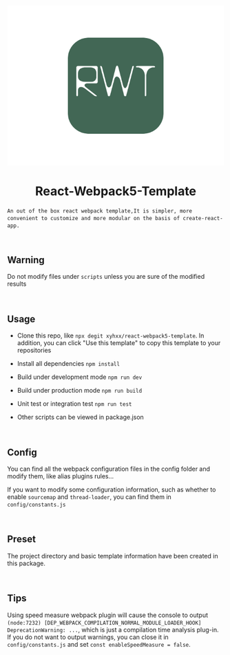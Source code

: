 <img src='./public/pLogo.svg' />
<h1 align='center'>React-Webpack5-Template</h1>

`An out of the box react webpack template,It is simpler, more convenient to customize and more modular on the basis of create-react-app.`

<br />

<h2>Warning</h2>

Do not modify files under `scripts` unless you are sure of the modified results

<br />

<h2>Usage</h2>

- Clone this repo, like `npx degit xyhxx/react-webpack5-template`. In addition, you can click "Use this template" to copy this template to your repositories

- Install all dependencies `npm install`

- Build under development mode `npm run dev`

- Build under production mode `npm run build`

- Unit test or integration test `npm run test`

- Other scripts can be viewed in package.json

<br />

<h2>Config</h2>

You can find all the webpack configuration files in the config folder and modify them, like alias plugins rules...

If you want to modify some configuration information, such as whether to enable `sourcemap` and `thread-loader`, you can find them in `config/constants.js`

<br />

<h2>Preset</h2>

The project directory and basic template information have been created in this package.

<br />


<h2>Tips</h2>

Using speed measure webpack plugin will cause the console to output `(node:7232) [DEP_WEBPACK_COMPILATION_NORMAL_MODULE_LOADER_HOOK] DeprecationWarning: ...`, which is just a compilation time analysis plug-in. If you do not want to output warnings, you can close it in `config/constants.js` and set `const enableSpeedMeasure = false`.